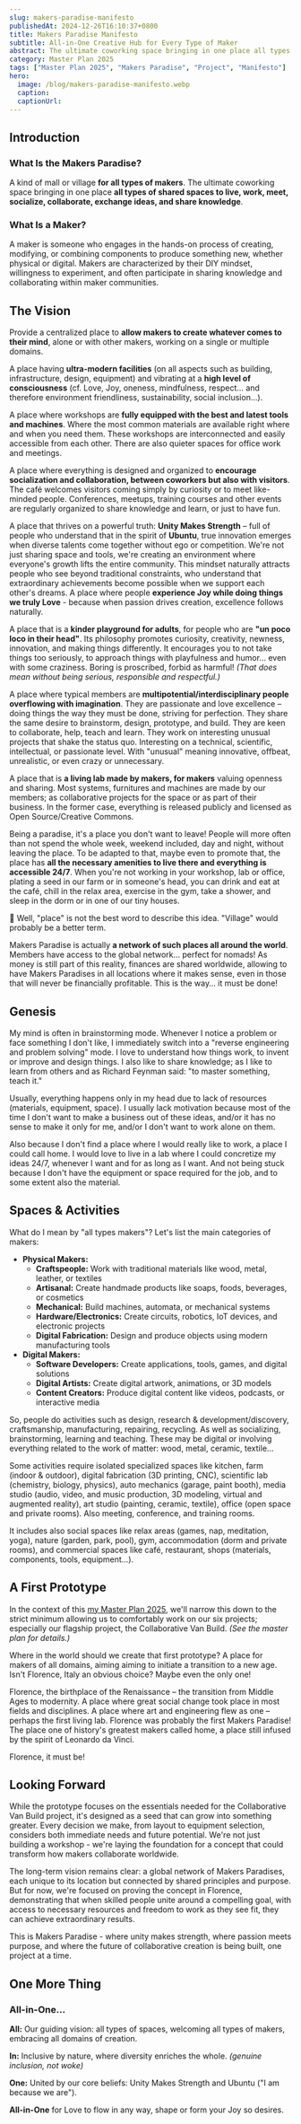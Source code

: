 ```yaml
---
slug: makers-paradise-manifesto
publishedAt: 2024-12-26T16:10:37+0800
title: Makers Paradise Manifesto
subtitle: All-in-One Creative Hub for Every Type of Maker
abstract: The ultimate coworking space bringing in one place all types of shared spaces to live, work, meet, socialize, collaborate, exchange ideas, and share knowledge.
category: Master Plan 2025
tags: ["Master Plan 2025", "Makers Paradise", "Project", "Manifesto"]
hero:
  image: /blog/makers-paradise-manifesto.webp
  caption: 
  captionUrl: 
---
```



## Introduction

### What Is the Makers Paradise?

A kind of mall or village **for all types of makers**. The ultimate coworking space bringing in one place **all types of shared spaces to live, work, meet, socialize, collaborate, exchange ideas, and share knowledge**.


### What Is a Maker?

A maker is someone who engages in the hands-on process of creating, modifying, or combining components to produce something new, whether physical or digital. Makers are characterized by their DIY mindset, willingness to experiment, and often participate in sharing knowledge and collaborating within maker communities.


## The Vision

Provide a centralized place to **allow makers to create whatever comes to their mind**, alone or with other makers, working on a single or multiple domains.

A place having **ultra-modern facilities** (on all aspects such as building, infrastructure, design, equipment) and vibrating at a **high level of consciousness** (cf. Love, Joy, oneness, mindfulness, respect… and therefore environment friendliness, sustainability, social inclusion…).

A place where workshops are **fully equipped with the best and latest tools and machines**. Where the most common materials are available right where and when you need them. These workshops are interconnected and easily accessible from each other. There are also quieter spaces for office work and meetings.

A place where everything is designed and organized to **encourage socialization and collaboration, between coworkers but also with visitors**. The café welcomes visitors coming simply by curiosity or to meet like-minded people. Conferences, meetups, training courses and other events are regularly organized to share knowledge and learn, or just to have fun.

A place that thrives on a powerful truth: **Unity Makes Strength** – full of people who understand that in the spirit of **Ubuntu**, true innovation emerges when diverse talents come together without ego or competition. We're not just sharing space and tools, we're creating an environment where everyone's growth lifts the entire community. This mindset naturally attracts people who see beyond traditional constraints, who understand that extraordinary achievements become possible when we support each other's dreams. A place where people **experience Joy while doing things we truly Love** - because when passion drives creation, excellence follows naturally.

A place that is a **kinder playground for adults**, for people who are **"un poco loco in their head"**. Its philosophy promotes curiosity, creativity, newness, innovation, and making things differently. It encourages you to not take things too seriously, to approach things with playfulness and humor… even with some craziness. Boring is proscribed, forbid as harmful! *(That does mean without being serious, responsible and respectful.)*

A place where typical members are **multipotential/interdisciplinary people overflowing with imagination**. They are passionate and love excellence – doing things the way they must be done, striving for perfection. They share the same desire to brainstorm, design, prototype, and build. They are keen to collaborate, help, teach and learn. They work on interesting unusual projects that shake the status quo. Interesting on a technical, scientific, intellectual, or passionate level. With "unusual" meaning innovative, offbeat, unrealistic, or even crazy or unnecessary.

A place that is **a living lab made by makers, for makers** valuing openness and sharing. Most systems, furnitures and machines are made by our members; as collaborative projects for the space or as part of their business. In the former case, everything is released publicly and licensed as Open Source/Creative Commons.

Being a paradise, it's a place you don't want to leave! People will more often than not spend the whole week, weekend included, day and night, without leaving the place. To be adapted to that, maybe even to promote that, the place has **all the necessary amenities to live there and everything is accessible 24/7**. When you're not working in your workshop, lab or office, plating a seed in our farm or in someone's head, you can drink and eat at the café, chill in the relax area, exercise in the gym, take a shower, and sleep in the dorm or in one of our tiny houses.

🤔 Well, "place" is not the best word to describe this idea. "Village" would probably be a better term.

Makers Paradise is actually **a network of such places all around the world**. Members have access to the global network… perfect for nomads! As money is still part of this reality, finances are shared worldwide, allowing to have Makers Paradises in all locations where it makes sense, even in those that will never be financially profitable. This is the way… it must be done!


## Genesis

My mind is often in brainstorming mode. Whenever I notice a problem or face something I don't like, I immediately switch into a "reverse engineering and problem solving" mode. I love to understand how things work, to invent or improve and design things. I also like to share knowledge; as I like to learn from others and as Richard Feynman said: "to master something, teach it."

Usually, everything happens only in my head due to lack of resources (materials, equipment, space). I usually lack motivation because most of the time I don't want to make a business out of these ideas, and/or it has no sense to make it only for me, and/or I don't want to work alone on them.

Also because I don't find a place where I would really like to work, a place I could call home. I would love to live in a lab where I could concretize my ideas 24/7, whenever I want and for as long as I want. And not being stuck because I don't have the equipment or space required for the job, and to some extent also the material.


## Spaces & Activities

What do I mean by "all types makers"? Let's list the main categories of makers:

- **Physical Makers:**
    - **Craftspeople:** Work with traditional materials like wood, metal, leather, or textiles
    - **Artisanal:** Create handmade products like soaps, foods, beverages, or cosmetics
    - **Mechanical:** Build machines, automata, or mechanical systems
    - **Hardware/Electronics:** Create circuits, robotics, IoT devices, and electronic projects
    - **Digital Fabrication:** Design and produce objects using modern manufacturing tools
- **Digital Makers:**
    - **Software Developers:** Create applications, tools, games, and digital solutions
    - **Digital Artists:** Create digital artwork, animations, or 3D models
    - **Content Creators:** Produce digital content like videos, podcasts, or interactive media

So, people do activities such as design, research & development/discovery, craftsmanship, manufacturing, repairing, recycling. As well as socializing, brainstorming, learning and teaching. These may be digital or involving everything related to the work of matter: wood, metal, ceramic, textile…

Some activities require isolated specialized spaces like kitchen, farm (indoor & outdoor), digital fabrication (3D printing, CNC), scientific lab (chemistry, biology, physics), auto mechanics (garage, paint booth), media studio (audio, video, and music production, 3D modeling, virtual and augmented reality), art studio (painting, ceramic, textile), office (open space and private rooms). Also meeting, conference, and training rooms.

It includes also social spaces like relax areas (games, nap, meditation, yoga), nature (garden, park, pool), gym, accommodation (dorm and private rooms), and commercial spaces like café, restaurant, shops (materials, components, tools, equipment…).


## A First Prototype

In the context of this [my Master Plan 2025](https://pascal.polleunus.be/master-plan-2025), we'll narrow this down to the strict minimum allowing us to comfortably work on our six projects; especially our flagship project, the Collaborative Van Build. *(See the master plan for details.)*

Where in the world should we create that first prototype? A place for makers of all domains, aiming aiming to initiate a transition to a new age. Isn't Florence, Italy an obvious choice? Maybe even the only one!

Florence, the birthplace of the Renaissance – the transition from Middle Ages to modernity. A place where great social change took place in most fields and disciplines. A place where art and engineering flew as one – perhaps the first living lab. Florence was probably the first Makers Paradise! The place one of history's greatest makers called home, a place still infused by the spirit of Leonardo da Vinci.

Florence, it must be!


## Looking Forward

While the prototype focuses on the essentials needed for the Collaborative Van Build project, it's designed as a seed that can grow into something greater. Every decision we make, from layout to equipment selection, considers both immediate needs and future potential. We're not just building a workshop - we're laying the foundation for a concept that could transform how makers collaborate worldwide.

The long-term vision remains clear: a global network of Makers Paradises, each unique to its location but connected by shared principles and purpose. But for now, we're focused on proving the concept in Florence, demonstrating that when skilled people unite around a compelling goal, with access to necessary resources and freedom to work as they see fit, they can achieve extraordinary results.

This is Makers Paradise - where unity makes strength, where passion meets purpose, and where the future of collaborative creation is being built, one project at a time.


## One More Thing

### All-in-One…

**All:** Our guiding vision: all types of spaces, welcoming all types of makers, embracing all domains of creation.

**In:** Inclusive by nature, where diversity enriches the whole. *(genuine inclusion, not woke)*

**One:** United by our core beliefs: Unity Makes Strength and Ubuntu ("I am because we are").

**All-in-One** for Love to flow in any way, shape or form your Joy so desires.
